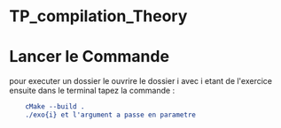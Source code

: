 # TP_compilation_Theory
# Lancer le Commande 
pour executer un dossier le ouvrire le dossier i avec i etant de l'exercice 
ensuite dans le terminal tapez la commande :
``` cMake .
    cMake --build .
    ./exo{i} et l'argument a passe en parametre
